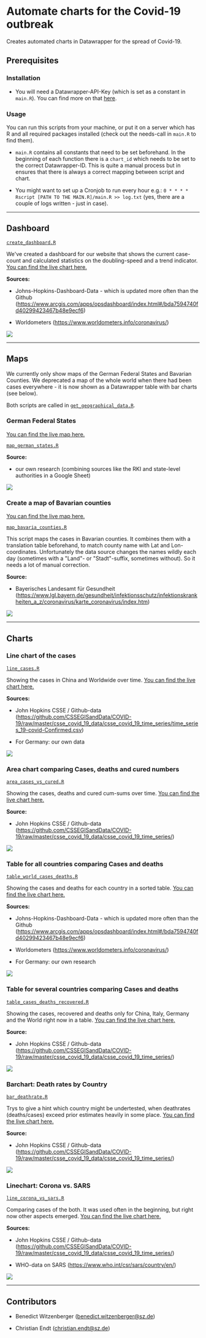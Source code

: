 # Automate charts for the Covid-19 outbreak

Creates automated charts in Datawrapper for the spread of Covid-19.


## Prerequisites

### Installation

* You will need a Datawrapper-API-Key (which is set as a constant in `main.R`). You can find more on that [here](https://blog.datawrapper.de/new-api-Datawrapper-chart-creation-automation/).

### Usage

You can run this scripts from your machine, or put it on a server which has R and all required packages installed (check out the needs-call in `main.R` to find them).

* `main.R` contains all constants that need to be set beforehand. In the beginning of each function there is a `chart_id` which needs to be set to the correct Datawrapper-ID. This is quite a manual process but in ensures that there is always a correct mapping between script and chart.

* You might want to set up a Cronjob to run every hour e.g.: `0 * * * * Rscript [PATH TO THE MAIN.R]/main.R >> log.txt` (yes, there are a couple of logs written - just in case).

---

## Dashboard

[`create_dashboard.R`](functions/production/dashboard/create_dashboard.R)

We've created a dashboard for our website that shows the current case-count and calculated statistics on the doubling-speed and a trend indicator. [You can find the live chart here.](https://www.datawrapper.de/_/CwCm9/)

**Sources:** 

* Johns-Hopkins-Dashboard-Data - which is updated more often than the Github (https://www.arcgis.com/apps/opsdashboard/index.html#/bda7594740fd40299423467b48e9ecf6)

* Worldometers (https://www.worldometers.info/coronavirus/)

![](doc/img/dashboard.png)

---

## Maps

We currently only show maps of the German Federal States and Bavarian Counties. We deprecated a map of the whole world when there had been cases everywhere - it is now shown as a Datawrapper table with bar charts (see below).

Both scripts are called in [`get_geographical_data.R`](functions/production/maps/get_geographical_data.R).


### German Federal States

[You can find the live map here.](https://www.datawrapper.de/_/OmFh7/)

[`map_german_states.R`](functions/production/maps/map_german_states.R)

**Source:** 

* our own research (combining sources like the RKI and state-level authorities in a Google Sheet)

![](doc/img/map_germany.png)


### Create a map of Bavarian counties

[You can find the live map here.](https://www.datawrapper.de/_/nXJJh/)

[`map_bavaria_counties.R`](functions/production/maps/map_bavaria_counties.R)

This script maps the cases in Bavarian counties. It combines them with a translation table beforehand, to match county name with Lat and Lon-coordinates. Unfortunately the data source changes the names wildly each day (sometimes with a "Land"- or "Stadt"-suffix, sometimes without). So it needs a lot of manual correction.

**Source:** 

* Bayerisches Landesamt für Gesundheit (https://www.lgl.bayern.de/gesundheit/infektionsschutz/infektionskrankheiten_a_z/coronavirus/karte_coronavirus/index.htm)

![](doc/img/map_bavaria.png)

---

## Charts


### Line chart of the cases

[`line_cases.R`](functions/production/charts/line_cases.R)

Showing the cases in China and Worldwide over time. [You can find the live chart here.](https://www.datawrapper.de/_/rhdL0/)

**Sources:** 

* John Hopkins CSSE / Github-data (https://github.com/CSSEGISandData/COVID-19/raw/master/csse_covid_19_data/csse_covid_19_time_series/time_series_19-covid-Confirmed.csv)

* For Germany: our own data

![](doc/img/line_cases.png)


### Area chart comparing Cases, deaths and cured numbers

[`area_cases_vs_cured.R`](functions/production/charts/larea_cases_vs_cured.R)

Showing the cases, deaths and cured cum-sums over time. [You can find the live chart here.](https://www.datawrapper.de/_/9vAGe/)

**Source:** 

* John Hopkins CSSE / Github-data (https://github.com/CSSEGISandData/COVID-19/raw/master/csse_covid_19_data/csse_covid_19_time_series/)

![](doc/img/cases_cured.png)


### Table for all countries comparing Cases and deaths

[`table_world_cases_deaths.R`](functions/production/charts/table_world_cases_deaths.R)

Showing the cases and deaths for each country in a sorted table. [You can find the live chart here.](https://www.datawrapper.de/_/qYLoP/)

**Sources:** 

* Johns-Hopkins-Dashboard-Data - which is updated more often than the Github (https://www.arcgis.com/apps/opsdashboard/index.html#/bda7594740fd40299423467b48e9ecf6)

* Worldometers (https://www.worldometers.info/coronavirus/)

* For Germany: our own research

![](doc/img/table_all.png)


### Table for several countries comparing Cases and deaths

[`table_cases_deaths_recovered.R`](functions/production/charts/table_cases_deaths_recovered.R)

Showing the cases, recovered and deaths only for China, Italy, Germany and the World right now in a table. [You can find the live chart here.](https://www.datawrapper.de/_/JgIiW/)

**Source:** 

* John Hopkins CSSE / Github-data (https://github.com/CSSEGISandData/COVID-19/raw/master/csse_covid_19_data/csse_covid_19_time_series/)

![](doc/img/corona_table_chn_ita_ger.png)


### Barchart: Death rates by Country

[`bar_deathrate.R`](functions/production/charts/bar_deathrate.R)

Trys to give a hint which country might be undertested, when deathrates (deaths/cases) exceed prior estimates heavily in some place. [You can find the live chart here.](https://www.datawrapper.de/_/abBwU/)

**Source:** 

* John Hopkins CSSE / Github-data (https://github.com/CSSEGISandData/COVID-19/raw/master/csse_covid_19_data/csse_covid_19_time_series/)

![](doc/img/death_rate.png)


### Linechart: Corona vs. SARS

[`line_corona_vs_sars.R`](functions/production/charts/line_corona_vs_sars.R)

Comparing cases of the both. It was used often in the beginning, but right now other aspects emerged. [You can find the live chart here.](https://www.datawrapper.de/_/sXaz7/)

**Sources:** 

* John Hopkins CSSE / Github-data (https://github.com/CSSEGISandData/COVID-19/raw/master/csse_covid_19_data/csse_covid_19_time_series/)

* WHO-data on SARS (https://www.who.int/csr/sars/country/en/)

![](doc/img/corona_sars.png)

---

## Contributors

* Benedict Witzenberger (benedict.witzenberger@sz.de)

* Christian Endt (christian.endt@sz.de)
